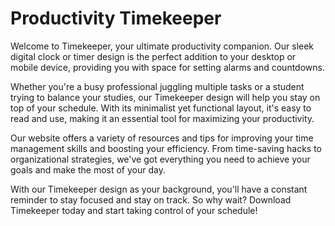 <!--font:Poppins-->

# Productivity Timekeeper

Welcome to Timekeeper, your ultimate productivity companion. Our sleek digital clock or timer design is the perfect addition to your desktop or mobile device, providing you with space for setting alarms and countdowns.

Whether you're a busy professional juggling multiple tasks or a student trying to balance your studies, our Timekeeper design will help you stay on top of your schedule. With its minimalist yet functional layout, it's easy to read and use, making it an essential tool for maximizing your productivity.

Our website offers a variety of resources and tips for improving your time management skills and boosting your efficiency. From time-saving hacks to organizational strategies, we've got everything you need to achieve your goals and make the most of your day.

With our Timekeeper design as your background, you'll have a constant reminder to stay focused and stay on track. So why wait? Download Timekeeper today and start taking control of your schedule!

<!--

Write me markdown content of website with wallpaper:

"A wallpaper featuring a simple graphic of a digital clock or timer, with space for setting alarms and countdowns."

The header of the page should not be copy of the text but rather a real content of the website which is using this wallpaper.


---


# Timekeeper Wallpaper

Welcome to our website featuring a sleek wallpaper design perfect for those who love to keep track of time. Our Timekeeper Wallpaper features a simple graphic of a digital clock or timer, with ample space for setting alarms and countdowns.

Whether you're a busy professional looking to stay on top of your schedule or a student trying to manage your study sessions, our Timekeeper Wallpaper is the perfect addition to your desktop or mobile device. With its clean and minimalist design, it's easy to read and use, making it a great tool for staying organized and productive.

So why wait? Download our Timekeeper Wallpaper today and start taking control of your time!


---


Heading should not include word "wallpaper". The website should not be about the wallpaper itself, wallpaper is just a related background, rewrite whole content.


---


# Timekeeper: Stay Organized and Productive

Welcome to our website dedicated to helping you stay organized and productive with the help of our Timekeeper design. Our Timekeeper graphic features a sleek digital clock or timer, complete with space for setting alarms and countdowns.

Whether you're a busy professional juggling multiple tasks or a student trying to manage your study sessions, our Timekeeper design is the perfect addition to your desktop or mobile device. With its minimalist yet functional design, it's easy to read and use, making it an essential tool for staying on top of your schedule.

Our website offers resources and tips for maximizing your productivity, including time management strategies and tools to help you streamline your workflow. Plus, with our Timekeeper design as your background, you'll have a constant reminder to stay focused and make the most of your time.

So why wait? Download our Timekeeper design today and start taking control of your schedule!


---


Heading is too long, rewrite whole content.


---


# Timekeeper: Your Essential Productivity Tool

Welcome to Timekeeper, your go-to resource for staying organized and productive. Our minimalist digital clock or timer design is the perfect addition to your desktop or mobile device, with space for setting alarms and countdowns.

Whether you're a busy professional managing multiple tasks or a student trying to balance your studies, our Timekeeper design will help you stay on top of your schedule. With its clean and functional layout, it's easy to read and use, making it an essential tool for maximizing your productivity.

Our website offers a range of resources and tips for improving your time management skills and streamlining your workflow. From productivity hacks to organizational strategies, we've got everything you need to boost your efficiency and achieve your goals.

With our Timekeeper design as your background, you'll have a constant reminder to stay focused and make the most of your time. So why wait? Download Timekeeper today and start taking control of your schedule!


---


Heading is too long, rewrite whole content.


---


# Timekeeper: Your Productivity Companion

Welcome to Timekeeper, your ultimate productivity companion. Our sleek digital clock or timer design is the perfect addition to your desktop or mobile device, providing you with space for setting alarms and countdowns.

Whether you're a busy professional juggling multiple tasks or a student trying to balance your studies, our Timekeeper design will help you stay on top of your schedule. With its minimalist yet functional layout, it's easy to read and use, making it an essential tool for maximizing your productivity.

Our website offers a variety of resources and tips for improving your time management skills and boosting your efficiency. From time-saving hacks to organizational strategies, we've got everything you need to achieve your goals and make the most of your day.

With our Timekeeper design as your background, you'll have a constant reminder to stay focused and stay on track. So why wait? Download Timekeeper today and start taking control of your schedule!


---


Write me a Google font which is best fitting for the website.

Pick from the list:
- Barlow Condensed
- Montserrat
- Futura
- Playfair Display
- Alegreya
- Poppins
- Raleway
- Open Sans
- Lobster
- Orbitron
- Roboto
- Dancing Script
- Great Vibes
- Inter
- Lato
- Exo 2
- IBM Plex Sans


Write just the font name nothing else.


---


Poppins

-->
